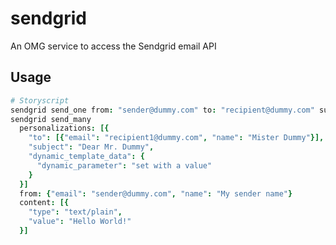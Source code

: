 # sendgrid
An OMG service to access the Sendgrid email API

Usage
-----

```coffee
# Storyscript
sendgrid send_one from: "sender@dummy.com" to: "recipient@dummy.com" subject: "Hello" content: "…"
sendgrid send_many
  personalizations: [{
    "to": [{"email": "recipient1@dummy.com", "name": "Mister Dummy"}],
    "subject": "Dear Mr. Dummy",
    "dynamic_template_data": {
      "dynamic_parameter": "set with a value"
    }
  }]
  from: {"email": "sender@dummy.com", "name": "My sender name"}
  content: [{
    "type": "text/plain",
    "value": "Hello World!"
  }]
```
